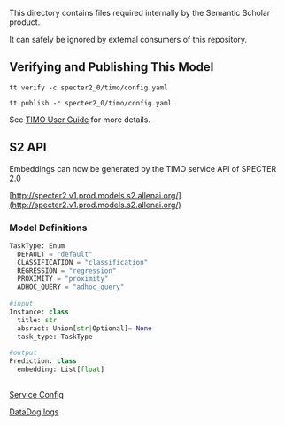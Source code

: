 This directory contains files required internally by the
Semantic Scholar product.

It can safely be ignored by external consumers of this repository.


## Verifying and Publishing This Model

```
tt verify -c specter2_0/timo/config.yaml
```

```
tt publish -c specter2_0/timo/config.yaml
```

See [TIMO User Guide](https://github.com/allenai/timo/blob/main/docs/timo-tools/userguide.md) for
more details.

## S2 API
Embeddings can now be generated by the TIMO service API of SPECTER 2.0

[http://specter2.v1.prod.models.s2.allenai.org/](http://specter2.v1.prod.models.s2.allenai.org/)

### Model Definitions
```python
TaskType: Enum
  DEFAULT = "default"
  CLASSIFICATION = "classification"
  REGRESSION = "regression"
  PROXIMITY = "proximity"
  ADHOC_QUERY = "adhoc_query"
  
#input
Instance: class
  title: str
  absract: Union[str|Optional]= None
  task_type: TaskType
  
#output  
Prediction: class
  embedding: List[float]
  
 ```
 
 
 [Service Config](https://github.com/allenai/timo/tree/main/timo_services/configs)
 
 [DataDog logs](https://app.datadoghq.com/logs?query=service%3Aspecter2-v1&cols=host%2Cservice&index=%2A&messageDisplay=inline&stream_sort=time%2Cdesc&viz=stream&from_ts=1676922067796&to_ts=1676922967796&live=true)
  
